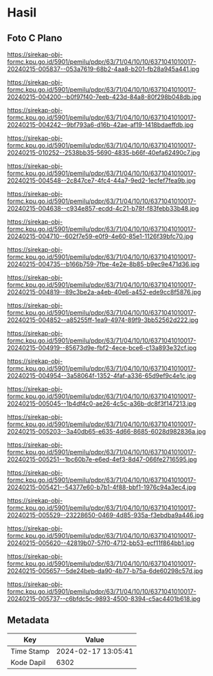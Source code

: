 # Hasil

## Foto C Plano

https://sirekap-obj-formc.kpu.go.id/5901/pemilu/pdpr/63/71/04/10/10/6371041010017-20240215-005837--053a7619-68b2-4aa8-b201-fb28a945a441.jpg

https://sirekap-obj-formc.kpu.go.id/5901/pemilu/pdpr/63/71/04/10/10/6371041010017-20240215-004200--b0f97f40-7eeb-423d-84a8-80f298b048db.jpg

https://sirekap-obj-formc.kpu.go.id/5901/pemilu/pdpr/63/71/04/10/10/6371041010017-20240215-004242--9bf793a6-d16b-42ae-af19-1418bdaeffdb.jpg

https://sirekap-obj-formc.kpu.go.id/5901/pemilu/pdpr/63/71/04/10/10/6371041010017-20240215-010252--2538bb35-5690-4835-b66f-40efa62490c7.jpg

https://sirekap-obj-formc.kpu.go.id/5901/pemilu/pdpr/63/71/04/10/10/6371041010017-20240215-004548--2c847ce7-4fc4-44a7-9ed2-1ecfef7fea9b.jpg

https://sirekap-obj-formc.kpu.go.id/5901/pemilu/pdpr/63/71/04/10/10/6371041010017-20240215-004638--c934e857-ecdd-4c21-b78f-f83febb33b48.jpg

https://sirekap-obj-formc.kpu.go.id/5901/pemilu/pdpr/63/71/04/10/10/6371041010017-20240215-004710--602f7e59-e0f9-4e60-85e1-1126f39bfc70.jpg

https://sirekap-obj-formc.kpu.go.id/5901/pemilu/pdpr/63/71/04/10/10/6371041010017-20240215-004735--b166b759-7fbe-4e2e-8b85-b9ec9e471d36.jpg

https://sirekap-obj-formc.kpu.go.id/5901/pemilu/pdpr/63/71/04/10/10/6371041010017-20240215-004819--89c3be2a-a4eb-40e6-a452-ede9cc8f5876.jpg

https://sirekap-obj-formc.kpu.go.id/5901/pemilu/pdpr/63/71/04/10/10/6371041010017-20240215-004852--a85255ff-1ea9-4974-89f9-3bb52562d222.jpg

https://sirekap-obj-formc.kpu.go.id/5901/pemilu/pdpr/63/71/04/10/10/6371041010017-20240215-004919--85673d9e-fbf2-4ece-bce6-c13a893e32cf.jpg

https://sirekap-obj-formc.kpu.go.id/5901/pemilu/pdpr/63/71/04/10/10/6371041010017-20240215-004954--3a58064f-1352-4faf-a336-65d9ef9c4e1c.jpg

https://sirekap-obj-formc.kpu.go.id/5901/pemilu/pdpr/63/71/04/10/10/6371041010017-20240215-005045--1b4df4c0-ae26-4c5c-a36b-dc8f3f147213.jpg

https://sirekap-obj-formc.kpu.go.id/5901/pemilu/pdpr/63/71/04/10/10/6371041010017-20240215-005203--3a40db65-e635-4d66-8685-6028d982836a.jpg

https://sirekap-obj-formc.kpu.go.id/5901/pemilu/pdpr/63/71/04/10/10/6371041010017-20240215-005251--1bc60b7e-e6ed-4ef3-8d47-066fe2716595.jpg

https://sirekap-obj-formc.kpu.go.id/5901/pemilu/pdpr/63/71/04/10/10/6371041010017-20240215-005421--54377e60-b7b1-4f88-bbf1-1976c94a3ec4.jpg

https://sirekap-obj-formc.kpu.go.id/5901/pemilu/pdpr/63/71/04/10/10/6371041010017-20240215-005529--23228650-0469-4d85-935a-f3ebdba9a446.jpg

https://sirekap-obj-formc.kpu.go.id/5901/pemilu/pdpr/63/71/04/10/10/6371041010017-20240215-005620--42819b07-57f0-4712-bb53-ecf11f864bb1.jpg

https://sirekap-obj-formc.kpu.go.id/5901/pemilu/pdpr/63/71/04/10/10/6371041010017-20240215-005657--5de24beb-da90-4b77-b75a-6de60298c57d.jpg

https://sirekap-obj-formc.kpu.go.id/5901/pemilu/pdpr/63/71/04/10/10/6371041010017-20240215-005737--c6bfdc5c-9893-4500-8394-c5ac4401b618.jpg


## Metadata

| Key        | Value               |
| ---------- | ------------------- |
| Time Stamp | 2024-02-17 13:05:41 |
| Kode Dapil | 6302                |



